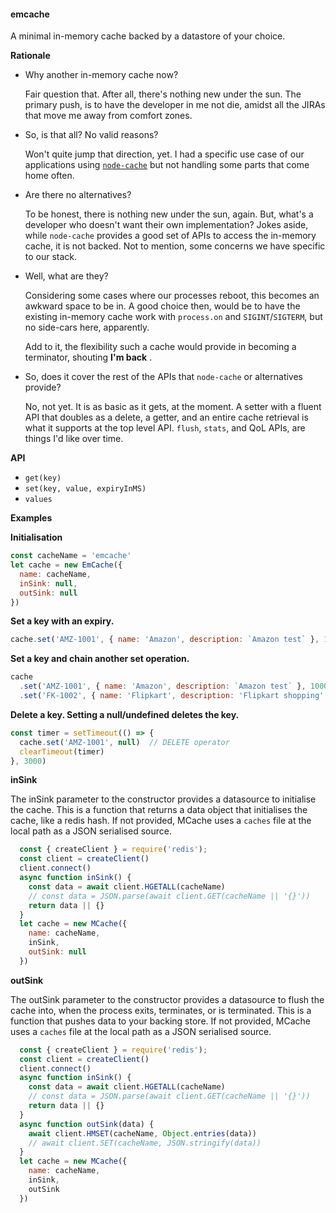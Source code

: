 #### emcache

A minimal in-memory cache backed by a datastore of your choice.

**Rationale**

 - Why another in-memory cache now? 
    
    Fair question that. After all, there's nothing new under the sun. The primary push, is to have the developer in me not die, amidst all the JIRAs that move me away from comfort zones.

- So, is that all? No valid reasons?

  Won't quite jump that direction, yet. I had a specific use case of our applications using [`node-cache`](https://github.com/node-cache/node-cache) but not handling some parts that come home often.

- Are there no alternatives?

  To be honest, there is nothing new under the sun, again. But, what's a developer who doesn't want their own implementation? Jokes aside, while `node-cache` provides a good set of APIs to access the in-memory cache, it is not backed. Not to mention, some concerns we have specific to our stack.

- Well, what are they? 
  
  Considering some cases where our processes reboot, this becomes an awkward space to be in. A good choice then, would be to have the existing in-memory cache work with `process.on` and `SIGINT`/`SIGTERM`, but no side-cars here, apparently.

  Add to it, the flexibility such a cache would provide in becoming a terminator, shouting **I'm back** .

- So, does it cover the rest of the APIs that `node-cache` or alternatives provide?

  No, not yet. It is as basic as it gets, at the moment. A setter with a fluent API that doubles as a delete, a getter, and an entire cache retrieval is what it supports at the top level API. `flush`, `stats`, and QoL APIs, are things I'd like over time.


**API**

- `get(key)`
- `set(key, value, expiryInMS)`
- `values`

**Examples**

  **Initialisation**
  ```javascript
  const cacheName = 'emcache'
  let cache = new EmCache({
    name: cacheName,
    inSink: null,
    outSink: null
  })
```

  **Set a key with an expiry.**
```javascript
cache.set('AMZ-1001', { name: 'Amazon', description: `Amazon test` }, 1000)
```

  **Set a key and chain another set operation.**
```javascript
cache
  .set('AMZ-1001', { name: 'Amazon', description: `Amazon test` }, 1000)
  .set('FK-1002', { name: 'Flipkart', description: 'Flipkart shopping' })
```

  **Delete a key. Setting a null/undefined deletes the key.**
```javascript
const timer = setTimeout(() => {
  cache.set('AMZ-1001', null)  // DELETE operator
  clearTimeout(timer)
}, 3000)
```

  **inSink**

  The inSink parameter to the constructor provides a datasource to initialise the cache. This is a function that returns a data object that initialises the cache, like a redis hash. If not provided, MCache uses a `caches` file at the local path as a JSON serialised source.
```javascript
  const { createClient } = require('redis');
  const client = createClient()
  client.connect()
  async function inSink() {
    const data = await client.HGETALL(cacheName)
    // const data = JSON.parse(await client.GET(cacheName || '{}'))
    return data || {}
  }
  let cache = new MCache({
    name: cacheName,
    inSink,
    outSink: null
  })
```

  **outSink**

  The outSink parameter to the constructor provides a datasource to flush the cache into, when the process exits, terminates, or is terminated. This is a function that pushes data to your backing store. If not provided, MCache uses a `caches` file at the local path as a JSON serialised source.
```javascript
  const { createClient } = require('redis');
  const client = createClient()
  client.connect()
  async function inSink() {
    const data = await client.HGETALL(cacheName)
    // const data = JSON.parse(await client.GET(cacheName || '{}'))
    return data || {}
  }
  async function outSink(data) {
    await client.HMSET(cacheName, Object.entries(data))
    // await client.SET(cacheName, JSON.stringify(data))
  }
  let cache = new MCache({
    name: cacheName,
    inSink,
    outSink
  })
```
